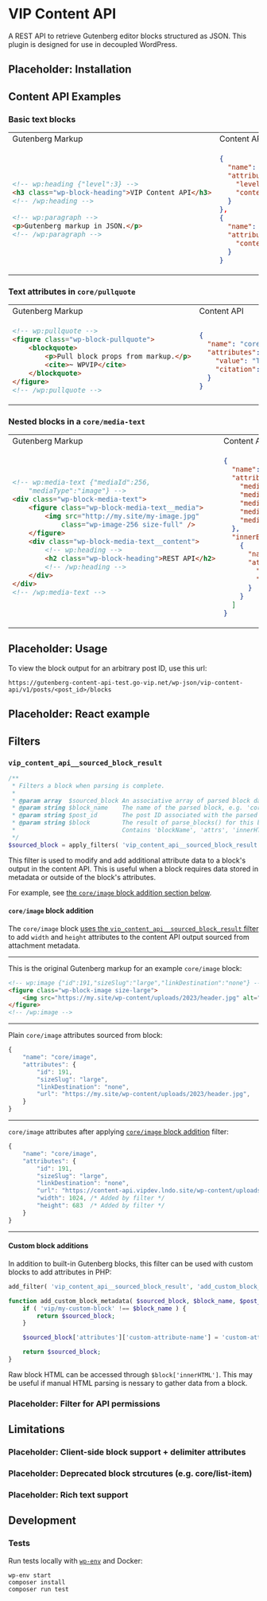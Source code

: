 # VIP Content API

A REST API to retrieve Gutenberg editor blocks structured as JSON. This plugin is designed for use in decoupled WordPress.

## Placeholder: Installation

## Content API Examples

### Basic text blocks

<table>
<tr>
<td>Gutenberg Markup</td>
<td>Content API</td>
</tr>
<tr>
<td>

```html
<!-- wp:heading {"level":3} -->
<h3 class="wp-block-heading">VIP Content API</h3>
<!-- /wp:heading -->

<!-- wp:paragraph -->
<p>Gutenberg markup in JSON.</p>
<!-- /wp:paragraph -->
```

</td>

<td>

```json
{
  "name": "core/heading",
  "attributes": {
    "level": 3,
    "content": "VIP Content API"
  }
},
{
  "name": "core/paragraph",
  "attributes": {
    "content": "Gutenberg markup in JSON."
  }
}
```

</td>
</tr>
</table>

### Text attributes in `core/pullquote`

<table>
<tr>
<td>Gutenberg Markup</td>
<td>Content API</td>
</tr>
<tr>
<td>

```html
<!-- wp:pullquote -->
<figure class="wp-block-pullquote">
    <blockquote>
        <p>Pull block props from markup.</p>
        <cite>~ WPVIP</cite>
    </blockquote>
</figure>
<!-- /wp:pullquote -->
```

</td>

<td>

```json
{
  "name": "core/pullquote",
  "attributes": {
    "value": "Turn block markup into props.",
    "citation": "~ WPVIP"
  }
}
```

</td>
</tr>
</table>

### Nested blocks in a `core/media-text`

<table>
<tr>
<td>Gutenberg Markup</td>
<td>Content API</td>
</tr>
<tr>
<td>

```html
<!-- wp:media-text {"mediaId":256,
    "mediaType":"image"} -->
<div class="wp-block-media-text">
    <figure class="wp-block-media-text__media">
        <img src="http://my.site/my-image.jpg"
            class="wp-image-256 size-full" />
    </figure>
    <div class="wp-block-media-text__content">
        <!-- wp:heading -->
        <h2 class="wp-block-heading">REST API</h2>
        <!-- /wp:heading -->
    </div>
</div>
<!-- /wp:media-text -->
```

</td>
<td>

```json
{
  "name": "core/media-text",
  "attributes": {
    "mediaId": 256,
    "mediaType": "image",
    "mediaPosition": "left",
    "mediaUrl": "http://my.site/my-image.jpg",
    "mediaWidth": 50
  },
  "innerBlocks": [
    {
      "name": "core/heading",
      "attributes": {
        "content": "REST API",
        "level": 2
      }
    }
  ]
}
```

</td>
</tr>
</table>

## Placeholder: Usage

To view the block output for an arbitrary post ID, use this url:

```
https://gutenberg-content-api-test.go-vip.net/wp-json/vip-content-api/v1/posts/<post_id>/blocks
```

## Placeholder: React example

## Filters

### `vip_content_api__sourced_block_result`

```php
/**
 * Filters a block when parsing is complete.
 *
 * @param array  $sourced_block An associative array of parsed block data with keys 'name' and 'attribute'.
 * @param string $block_name    The name of the parsed block, e.g. 'core/paragraph'.
 * @param string $post_id       The post ID associated with the parsed block.
 * @param string $block         The result of parse_blocks() for this block.
 *                              Contains 'blockName', 'attrs', 'innerHTML', and 'innerBlocks' keys.
 */
$sourced_block = apply_filters( 'vip_content_api__sourced_block_result', $sourced_block, $block_name, $post_id, $block );
```

This filter is used to modify and add additional attribute data to a block's output in the content API. This is useful when a block requires data stored in metadata or outside of the block's attributes.

For example, see [the `core/image` block addition section below](#coreimage-block-additions).

#### `core/image` block addition

The `core/image` block [uses the `vip_content_api__sourced_block_result` filter][core-image-block-addition] to add `width` and `height` attributes to the content API output sourced from attachment metadata.

---

This is the original Gutenberg markup for an example `core/image` block:

```html
<!-- wp:image {"id":191,"sizeSlug":"large","linkDestination":"none"} -->
<figure class="wp-block-image size-large">
    <img src="https://my.site/wp-content/uploads/2023/header.jpg" alt="" class="wp-image-191"/>
</figure>
<!-- /wp:image -->
```

---

Plain `core/image` attributes sourced from block:

```js
{
    "name": "core/image",
    "attributes": {
        "id": 191,
        "sizeSlug": "large",
        "linkDestination": "none",
        "url": "https://my.site/wp-content/uploads/2023/header.jpg",
    }
}
```

---

`core/image` attributes after applying [`core/image` block addition][core-image-block-addition] filter:

```js
{
    "name": "core/image",
    "attributes": {
        "id": 191,
        "sizeSlug": "large",
        "linkDestination": "none",
        "url": "https://content-api.vipdev.lndo.site/wp-content/uploads/2023/header.jpg",
        "width": 1024, /* Added by filter */
        "height": 683  /* Added by filter */
    }
}
```

---

#### Custom block additions

In addition to built-in Gutenberg blocks, this filter can be used with custom blocks to add attributes in PHP:

```php
add_filter( 'vip_content_api__sourced_block_result', 'add_custom_block_metadata', 10, 4 );

function add_custom_block_metadata( $sourced_block, $block_name, $post_id, $block ) {
    if ( 'vip/my-custom-block' !== $block_name ) {
        return $sourced_block;
    }

    $sourced_block['attributes']['custom-attribute-name'] = 'custom-attribute-value';

    return $sourced_block;
}
```

Raw block HTML can be accessed through `$block['innerHTML']`. This may be useful if manual HTML parsing is nessary to gather data from a block.

### Placeholder: Filter for API permissions

## Limitations

### Placeholder: Client-side block support + delimiter attributes

### Placeholder: Deprecated block strcutures (e.g. core/list-item)

### Placeholder: Rich text support

## Development

### Tests

Run tests locally with [`wp-env`](https://developer.wordpress.org/block-editor/reference-guides/packages/packages-env/) and Docker:

```
wp-env start
composer install
composer run test
```

<!-- Links -->
[core-image-block-addition]: parser/block-additions/core-image.php
